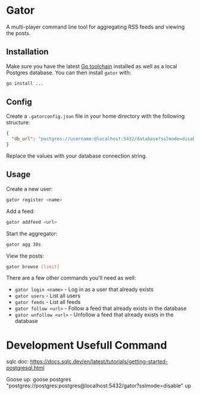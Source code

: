 # Gator

A multi-player command line tool for aggregating RSS feeds and viewing the posts.

## Installation

Make sure you have the latest [Go toolchain](https://golang.org/dl/) installed as well as a local Postgres database. You can then install `gator` with:

```bash
go install ...
```

## Config

Create a `.gatorconfig.json` file in your home directory with the following structure:

```json
{
  "db_url": "postgres://username:@localhost:5432/database?sslmode=disable"
}
```

Replace the values with your database connection string.

## Usage

Create a new user:

```bash
gator register <name>
```

Add a feed:

```bash
gator addfeed <url>
```

Start the aggregator:

```bash
gator agg 30s
```

View the posts:

```bash
gator browse [limit]
```

There are a few other commands you'll need as well:

- `gator login <name>` - Log in as a user that already exists
- `gator users` - List all users
- `gator feeds` - List all feeds
- `gator follow <url>` - Follow a feed that already exists in the database
- `gator unfollow <url>` - Unfollow a feed that already exists in the database


# Development Usefull Command

sqlc doc: 
https://docs.sqlc.dev/en/latest/tutorials/getting-started-postgresql.html

Goose up:
goose postgres "postgres://postgres:postgres@localhost:5432/gator?sslmode=disable" up
